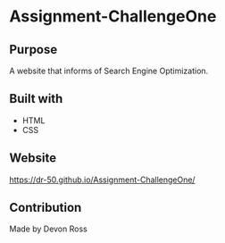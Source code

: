 # Assignment-ChallengeOne

## Purpose
A website that informs of Search Engine Optimization.

## Built with
* HTML
* CSS

## Website
https://dr-50.github.io/Assignment-ChallengeOne/

##  Contribution
Made by Devon Ross
